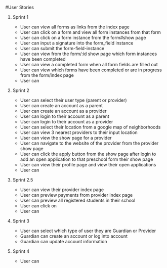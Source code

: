 #User Stories

1. Sprint 1

	- User can view all forms as links from the index page
	- User can click on a form and view all form instances from that form
	- User can click on a form instance from the form#show page
	- User can input a signature into the form_field instance
	- User can submit the form-field-instance
	- User can view from the form/:id show page which form instances have been completed
	- User can view a completed form when all form fields are filled out
	- User can view which forms have been completed or are in progress from the form/index page
	- User can 


2. Sprint 2

	- User can select their user type (parent or provider)
	- User can create an account as a parent
	- User can create an account as a provider
	- User can login to their account as a parent
	- User can login to their account as a provider
	- User can select their location from a google map of neighborhoods
	- User can view 3 nearest providers to their input location
	- User can view the show page for a provider
	- User can navigate to the website of the provider from the provider show page
	- User can click the apply button from the show page after login to add an open application to that preschool form their show page
	- User can view their profile page and view their open applications
	- User can 

3. Sprint 2.5
	- User can view their provider index page
	- User can preview payments from provider index page
	- User can preview all registered students in their school
	- User can click on 
	- User can 

4. Sprint 3

	- User can select which type of user they are Guardian or Provider
	- Guardian can create an account or log into account
	- Guardian can update account information
	
5. Sprint 4

	- User can 
	
